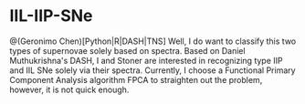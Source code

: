# IIL-IIP-SNe
@(Geronimo Chen)[Python|R|DASH|TNS]
Well, I do want to classify this two types of supernovae solely based on spectra.
Based on Daniel Muthukrishna's DASH, I and Stoner are interested in recognizing type IIP and IIL SNe solely via their spectra.
Currently, I choose a Functional Primary Component Analysis algorithm FPCA to straighten out the problem, however, it is not quick enough.
